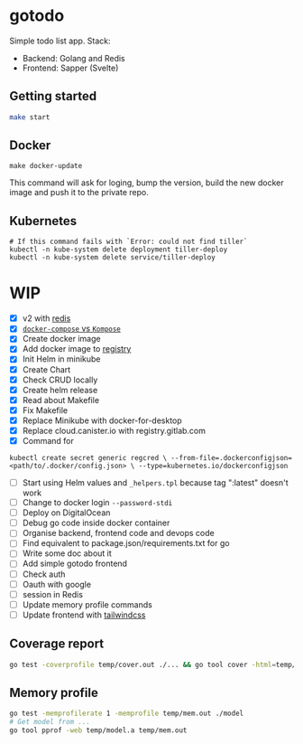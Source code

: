 # gotodo

Simple todo list app. Stack:

- Backend: Golang and Redis
- Frontend: Sapper (Svelte)

## Getting started

```sh
make start
```

## Docker

```
make docker-update
```

This command will ask for loging, bump the version, build the new docker image and push it to the private repo.

## Kubernetes

```
# If this command fails with `Error: could not find tiller`
kubectl -n kube-system delete deployment tiller-deploy
kubectl -n kube-system delete service/tiller-deploy
```

# WIP

- [x] v2 with [redis](https://godoc.org/github.com/gomodule/redigo/redis)
- [x] [`docker-compose` vs `Kompose`](https://kubernetes.io/docs/tasks/configure-pod-container/translate-compose-kubernetes/#install-kompose)
- [x] Create docker image
- [x] Add docker image to [registry](https://cloud.canister.io)
- [x] Init Helm in minikube
- [x] Create Chart
- [x] Check CRUD locally
- [x] Create helm release
- [x] Read about Makefile
- [x] Fix Makefile
- [x] Replace Minikube with docker-for-desktop
- [x] Replace cloud.canister.io with registry.gitlab.com
- [x] Command for

```
kubectl create secret generic regcred \ --from-file=.dockerconfigjson=<path/to/.docker/config.json> \ --type=kubernetes.io/dockerconfigjson
```

- [ ] Start using Helm values and `_helpers.tpl` because tag ":latest" doesn't work
- [ ] Change to docker login `--password-stdi`
- [ ] Deploy on DigitalOcean
- [ ] Debug go code inside docker container
- [ ] Organise backend, frontend code and devops code
- [ ] Find equivalent to package.json/requirements.txt for go
- [ ] Write some doc about it
- [ ] Add simple gotodo frontend
- [ ] Check auth
- [ ] Oauth with google
- [ ] session in Redis
- [ ] Update memory profile commands
- [ ] Update frontend with [tailwindcss](https://tailwindcss.com/docs/controlling-file-size/#app)

## Coverage report

```sh
go test -coverprofile temp/cover.out ./... && go tool cover -html=temp/cover.out
```

## Memory profile

```sh
go test -memprofilerate 1 -memprofile temp/mem.out ./model
# Get model from ...
go tool pprof -web temp/model.a temp/mem.out
```
